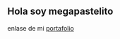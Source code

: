 ## Hola soy megapastelito 
enlase de mi [portafolio](https://64c84d9df7fa681795181a2d--resonant-douhua-594ed5.netlify.app/)
